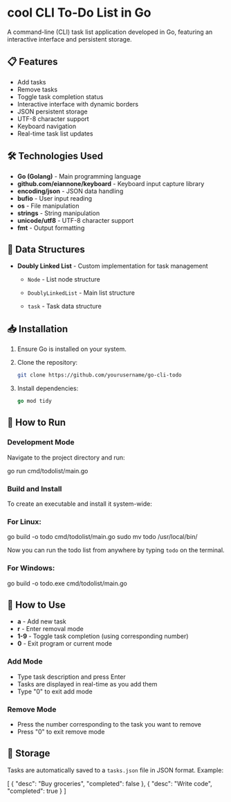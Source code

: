 # cool CLI To-Do List in Go

A command-line (CLI) task list application developed in Go, featuring an interactive interface and persistent storage.

## 📋 Features

- Add tasks
- Remove tasks
- Toggle task completion status
- Interactive interface with dynamic borders
- JSON persistent storage
- UTF-8 character support
- Keyboard navigation
- Real-time task list updates

## 🛠️ Technologies Used

- **Go (Golang)** - Main programming language
- **github.com/eiannone/keyboard** - Keyboard input capture library
- **encoding/json** - JSON data handling
- **bufio** - User input reading
- **os** - File manipulation
- **strings** - String manipulation
- **unicode/utf8** - UTF-8 character support
- **fmt** - Output formatting

## 🔧 Data Structures

- **Doubly Linked List** - Custom implementation for task management
  - `Node` - List node structure
  
  - `DoublyLinkedList` - Main list structure
  
  - `task` - Task data structure
  
    

## 📥 Installation

1. Ensure Go is installed on your system.
2. Clone the repository:

   ```bash
   git clone https://github.com/yourusername/go-cli-todo
   ```

3. Install dependencies:

   ```go
   go mod tidy
   ```



## 🚀 How to Run



### Development Mode
Navigate to the project directory and run:

go run cmd/todolist/main.go



### Build and Install
To create an executable and install it system-wide:

### For Linux:
go build -o todo cmd/todolist/main.go
sudo mv todo /usr/local/bin/

Now you can run the todo list from anywhere by typing `todo` on the terminal.



### For Windows:
go build -o todo.exe cmd/todolist/main.go



## 📝 How to Use

- **a** - Add new task
- **r** - Enter removal mode
- **1-9** - Toggle task completion (using corresponding number)
- **0** - Exit program or current mode

### Add Mode
- Type task description and press Enter
- Tasks are displayed in real-time as you add them
- Type "0" to exit add mode

### Remove Mode
- Press the number corresponding to the task you want to remove
- Press "0" to exit remove mode

## 💾 Storage

Tasks are automatically saved to a `tasks.json` file in JSON format. Example:

[
    {
        "desc": "Buy groceries",
        "completed": false
    },
    {
        "desc": "Write code",
        "completed": true
    }
]


